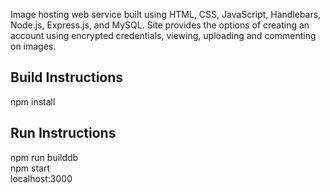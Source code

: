 Image hosting web service built using HTML, CSS, JavaScript, Handlebars, Node.js, Express.js, and MySQL.
Site provides the options of creating an account using encrypted credentials, viewing, uploading and commenting on images.

## Build Instructions
npm install

## Run Instructions
npm run builddb  
npm start  
localhost:3000
